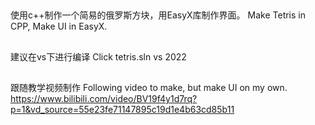 ##
使用c++制作一个简易的俄罗斯方块，用EasyX库制作界面。
Make Tetris in CPP, Make UI in EasyX. 
##
建议在vs下进行编译
Click tetris.sln vs 2022
##
跟随教学视频制作
Following video to make, but make UI on my own.
https://www.bilibili.com/video/BV19f4y1d7rq?p=1&vd_source=55e23fe71147895c19d1e4b63cd85b11
##
